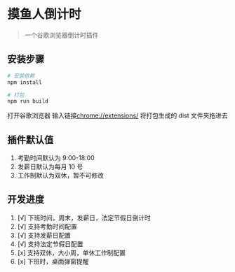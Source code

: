# 摸鱼人倒计时

> 一个谷歌浏览器倒计时插件

## 安装步骤

```bash
# 安装依赖
npm install

# 打包
npm run build
```

打开谷歌浏览器
输入链接[chrome://extensions/](chrome://extensions/)
将打包生成的 dist 文件夹拖进去

## 插件默认值

1. 考勤时间默认为 9:00-18:00
2. 发薪日默认为每月 10 号
3. 工作制默认为双休，暂不可修改

## 开发进度

1. [√] 下班时间，周末，发薪日，法定节假日倒计时
1. [√] 支持考勤时间配置
1. [√] 支持发薪日配置
1. [√] 支持法定节假日配置
1. [x] 支持双休，大小周，单休工作制配置
1. [x] 下班时，桌面弹窗提醒

